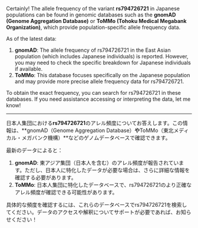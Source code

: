 Certainly! The allele frequency of the variant **rs794726721** in Japanese populations can be found in genomic databases such as the **gnomAD (Genome Aggregation Database)** or **ToMMo (Tohoku Medical Megabank Organization)**, which provide population-specific allele frequency data.

As of the latest data:

1. **gnomAD**: The allele frequency of rs794726721 in the East Asian population (which includes Japanese individuals) is reported. However, you may need to check the specific breakdown for Japanese individuals if available.
2. **ToMMo**: This database focuses specifically on the Japanese population and may provide more precise allele frequency data for rs794726721.

To obtain the exact frequency, you can search for rs794726721 in these databases. If you need assistance accessing or interpreting the data, let me know!

---

日本人集団における**rs794726721**のアレル頻度についてお答えします。この情報は、**gnomAD（Genome Aggregation Database）**や**ToMMo（東北メディカル・メガバンク機構）**などのゲノムデータベースで確認できます。

最新のデータによると：

1. **gnomAD**: 東アジア集団（日本人を含む）のアレル頻度が報告されています。ただし、日本人に特化したデータが必要な場合は、さらに詳細な情報を確認する必要があります。
2. **ToMMo**: 日本人集団に特化したデータベースで、rs794726721のより正確なアレル頻度が確認できる可能性があります。

具体的な頻度を確認するには、これらのデータベースでrs794726721を検索してください。データのアクセスや解釈についてサポートが必要であれば、お知らせください！